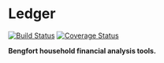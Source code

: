# Ledger

[![Build Status](https://travis-ci.com/bbengfort/ledger.svg?branch=master)](https://travis-ci.com/bbengfort/ledger)
[![Coverage Status](https://coveralls.io/repos/github/bbengfort/ledger/badge.svg?branch=master)](https://coveralls.io/github/bbengfort/ledger?branch=master)

**Bengfort household financial analysis tools.**
